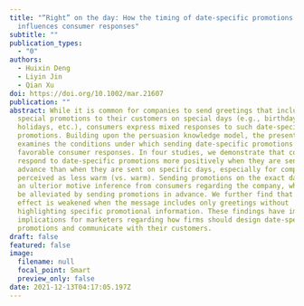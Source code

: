 ```yaml
---
title: "“Right” on the day: How the timing of date‐specific promotions
  influences consumer responses"
subtitle: ""
publication_types:
  - "0"
authors:
  - Huixin Deng
  - Liyin Jin
  - Qian Xu
doi: https://doi.org/10.1002/mar.21607
publication: ""
abstract: While it is common for companies to send greetings that include
  special promotions to their customers on special days (e.g., birthdays,
  holidays, etc.), consumers express mixed responses to such date-specific
  promotions. Building upon the persuasion knowledge model, the present work
  examines the conditions under which sending date-specific promotions lead to
  favorable consumer responses. In four studies, we demonstrate that consumers
  respond to date-specific promotions more positively when they are sent in
  advance than when they are sent on specific days, especially for companies
  perceived as less warm (vs. warm). Sending promotions on the exact day elicits
  an ulterior motive inference from consumers regarding the company, which can
  be alleviated by sending promotions in advance. We further find that this
  effect is weakened when the message includes only greetings without
  highlighting specific promotional information. These findings have important
  implications for marketers regarding how firms should design date-specific
  promotions and communicate with their customers.
draft: false
featured: false
image:
  filename: null
  focal_point: Smart
  preview_only: false
date: 2021-12-13T04:17:05.197Z
---
```

